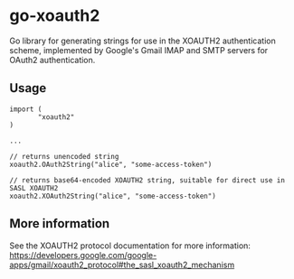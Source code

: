 go-xoauth2
====================

Go library for generating strings for use in the XOAUTH2 authentication scheme,
implemented by Google's Gmail IMAP and SMTP servers for OAuth2 authentication.


Usage
--------------------

    import (
           "xoauth2"
    )
    
    ...
    
    // returns unencoded string
    xoauth2.OAuth2String("alice", "some-access-token")
  
    // returns base64-encoded XOAUTH2 string, suitable for direct use in SASL XOAUTH2
    xoauth2.XOAuth2String("alice", "some-access-token")


More information
--------------------

See the XOAUTH2 protocol documentation for more information:
    https://developers.google.com/google-apps/gmail/xoauth2_protocol#the_sasl_xoauth2_mechanism
